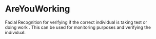 # AreYouWorking
Facial Recognition for verifying if the correct individual is taking test or doing work . This can be used for monitoring purposes and verifying the individual.
